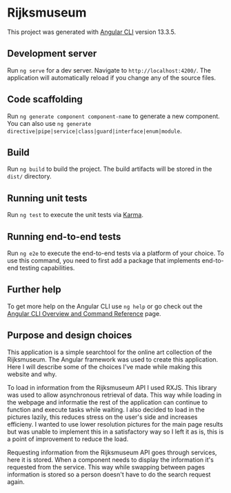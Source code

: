 # Rijksmuseum

This project was generated with [Angular CLI](https://github.com/angular/angular-cli) version 13.3.5.

## Development server

Run `ng serve` for a dev server. Navigate to `http://localhost:4200/`. The application will automatically reload if you change any of the source files.

## Code scaffolding

Run `ng generate component component-name` to generate a new component. You can also use `ng generate directive|pipe|service|class|guard|interface|enum|module`.

## Build

Run `ng build` to build the project. The build artifacts will be stored in the `dist/` directory.

## Running unit tests

Run `ng test` to execute the unit tests via [Karma](https://karma-runner.github.io).

## Running end-to-end tests

Run `ng e2e` to execute the end-to-end tests via a platform of your choice. To use this command, you need to first add a package that implements end-to-end testing capabilities.

## Further help

To get more help on the Angular CLI use `ng help` or go check out the [Angular CLI Overview and Command Reference](https://angular.io/cli) page.

## Purpose and design choices

This application is a simple searchtool for the online art collection of the Rijksmuseum. The Angular framework was used to create this application. Here I will describe some of the choices I've made while making this website and why. 

To load in information from the Rijksmuseum API I used RXJS. This library was used to allow asynchronous retrieval of data. This way while loading in the webpage and informatie the rest of the application can continue to function and execute tasks while waiting. 
I also decided to load in the pictures lazily, this reduces stress on the user's side and increases efficieny. I wanted to use lower resolution pictures for the main page results but was unable to implement this in a satisfactory way so I left it as is, this is a point of improvement to reduce the load. 

Requesting information from the Rijksmuseum API goes through services, here it is stored. When a component needs to display the information it's requested from the service. This way while swapping between pages information is stored so a person doesn't have to do the search request again. 

